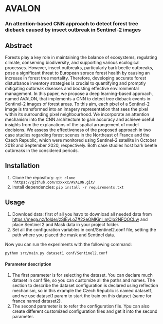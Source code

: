# AVALON
### An attention-based CNN approach to detect forest tree dieback caused by insect outbreak in Sentinel-2 images

## Abstract
Forests play a key role in maintaining the balance of ecosystems, regulating climate, conserving biodiversity, and supporting various ecological processes. However, insect outbreaks, particularly bark beetle outbreaks, pose a significant threat to European spruce forest health by causing an increase in forest tree mortality.  Therefore, developing accurate forest disturbance inventory strategies is crucial to quantifying and promptly mitigating outbreak diseases and boosting effective environmental management.
In this paper, we propose a deep learning-based approach, named AVALON, that implements a  CNN to detect tree dieback events in Sentinel-2 images of forest areas.
To this aim, each pixel of a Sentinel-2 image is transformed into an imagery representation that sees the pixel within its surrounding pixel neighbourhood. We incorporate an attention mechanism into the CNN architecture to gain accuracy and 
achieve useful insights from the explanations of the spatial arrangement of model decisions.
We assess the effectiveness of the proposed approach 
in two case studies regarding forest scenes in the Northeast of France and the Czech Republic, which were monitored using Sentinel-2 satellite in October 2018 and September 2020, respectively. Both case studies host bark beetle outbreaks in the considered periods.

## Installation

1. Clone the repository: `git clone 'https://github.com/xxxxxx/AVALON.git/`
2. Install dependencies: `pip install -r requirements.txt`

## Usage
1. Download data:
    first of all you havo to download all needed data from https://mega.nz/folder/zSIEyLoZ#22eOMKinl_mCIo2NFQOCLw and place Sentinel 2 and Mask data in your project folder.
2. Set all the configuration variables in conf/Sentinel2.conf file, setting the path where you placed the mask and Sentinel data.


Now you can run the experiments with the following command:
```bash
python src/main.py dataset1 conf/Sentinel2.conf
```

#### Parameter description
1. The first parameter is for selecting the dataset. You can declare much dataset in conf file, so you can customize all the paths and names.
The section to describe the dataset configuration is declared using reflection mechanism, so in this example the Czech Republic is named dataset1, and we use dataset1 param to start the train on this dataset (same for france named dataset2).
2. The second parameter is to refer the configuration file. Ypu can also create different customized configuration files and get it into the second parameter. 